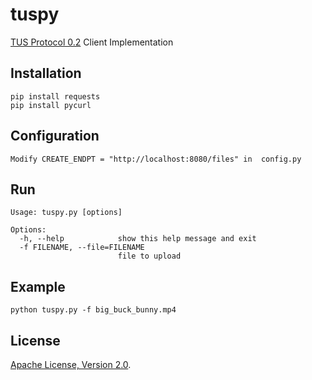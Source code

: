 # tuspy

[TUS Protocol 0.2](http://www.tus.io/protocols/resumable-upload.html) Client Implementation

## Installation
```
pip install requests
pip install pycurl
```

## Configuration
```
Modify CREATE_ENDPT = "http://localhost:8080/files" in  config.py
```

## Run

```
Usage: tuspy.py [options]

Options:
  -h, --help            show this help message and exit
  -f FILENAME, --file=FILENAME
                        file to upload
```

## Example
```
python tuspy.py -f big_buck_bunny.mp4
```

## License
[Apache License, Version 2.0](http://www.apache.org/licenses/LICENSE-2.0).
